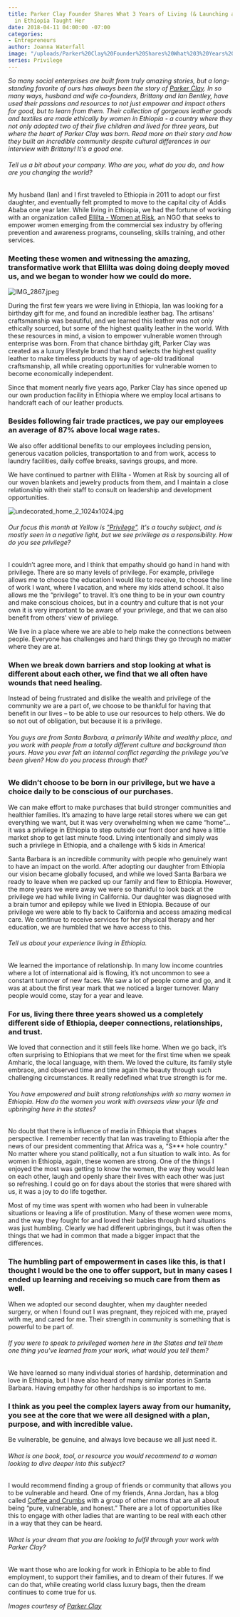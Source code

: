```yaml
---
title: Parker Clay Founder Shares What 3 Years of Living (& Launching a Business)
  in Ethiopia Taught Her
date: 2018-04-11 04:00:00 -07:00
categories:
- Entrepreneurs
author: Joanna Waterfall
image: "/uploads/Parker%20Clay%20Founder%20Shares%20What%203%20Years%20of%20Living%20(&%20Launching%20a%20Business)%20in%20Ethiopia%20Taught%20Her.jpg"
series: Privilege
---
```


_So many social enterprises are built from truly amazing stories, but a long-standing favorite of ours has always been the story of [Parker Clay](https://www.parkerclay.com/). In so many ways, husband and wife co-founders, Brittany and Ian Bentley, have used their passions and resources to not just empower and impact others for good, but to learn from them. Their collection of gorgeous leather goods and textiles are made ethically by women in Ethiopia - a country where they not only adopted two of their five children and lived for three years, but where the heart of Parker Clay was born. Read more on their story and how they built an incredible community despite cultural differences in our interview with Brittany! It's a good one._

###### Tell us a bit about your company. Who are you, what do you do, and how are you changing the world?

My husband (Ian) and I first traveled to Ethiopia in 2011 to adopt our first daughter, and eventually felt prompted to move to the capital city of Addis Ababa one year later. While living in Ethiopia, we had the fortune of working with an organization called [Ellilta - Women at Risk](http://www.ellilta.org/), an NGO that seeks to empower women emerging from the commercial sex industry by offering prevention and awareness programs, counseling, skills training, and other services. 

### Meeting these women and witnessing the amazing, transformative work that Ellilta was doing doing deeply moved us, and we began to wonder how we could do more. 

![IMG_2867.jpeg](/uploads/IMG_2867.jpeg)

During the first few years we were living in Ethiopia, Ian was looking for a birthday gift for me, and found an incredible leather bag. The artisans' craftsmanship was beautiful, and we learned this leather was not only ethically sourced, but some of the highest quality leather in the world. With these resources in mind, a vision to empower vulnerable women through enterprise was born. From that chance birthday gift, Parker Clay was created as a luxury lifestyle brand that hand selects the highest quality leather to make timeless products by way of age-old traditional craftsmanship, all while creating opportunities for vulnerable women to become economically independent.

Since that moment nearly five years ago, Parker Clay has since opened up our own production facility in Ethiopia where we employ local artisans to handcraft each of our leather products. 

### Besides following fair trade practices, we pay our employees an average of 87% above local wage rates.

We also offer additional benefits to our employees including pension, generous vacation policies, transportation to and from work, access to laundry facilities, daily coffee breaks, savings groups, and more.

We have continued to partner with Ellilta - Women at Risk by sourcing all of our woven blankets and jewelry products from them, and I maintain a close relationship with their staff to consult on leadership and development opportunities. 

![undecorated_home_2_1024x1024.jpg](/uploads/undecorated_home_2_1024x1024.jpg)

###### Our focus this month at Yellow is ["Privilege"](https://yellowco.co/blog/2018/04/02/privilege-intro-draft/). It's a touchy subject, and is mostly seen in a negative light, but we see privilege as a responsibility. How do you see privilege?

I couldn’t agree more, and I think that empathy should go hand in hand with privilege. There are so many levels of privilege. For example, privilege allows me to choose the education I would like to receive, to choose the line of work I want, where I vacation, and where my kids attend school. It also allows me the “privilege” to travel. It’s one thing to be in your own country and make conscious choices, but in a country and culture that is not your own it is very important to be aware of your privilege, and that we can also benefit from others' view of privilege.  

We live in a place where we are able to help make the connections between people. Everyone has challenges and hard things they go through no matter where they are at. 

### When we break down barriers and stop looking at what is different about each other, we find that we all often have wounds that need healing. 

Instead of being frustrated and dislike the wealth and privilege of the community we are a part of, we choose to be thankful for having that benefit in our lives – to be able to use our resources to help others. We do so not out of obligation, but because it is a privilege.

###### You guys are from Santa Barbara, a primarily White and wealthy place, and you work with people from a totally different culture and background than yours. Have you ever felt an internal conflict regarding the privilege you've been given? How do you process through that?

### We didn’t choose to be born in our privilege, but we have a choice daily to be conscious of our purchases. 

We can make effort to make purchases that build stronger communities and healthier families. It’s amazing to have large retail stores where we can get everything we want, but it was very overwhelming when we came “home”… it was a privilege in Ethiopia to step outside our front door and have a little market shop to get last minute food. Living intentionally and simply was such a privilege in Ethiopia, and a challenge with 5 kids in America!

Santa Barbara is an incredible community with people who genuinely want to have an impact on the world. After adopting our daughter from Ethiopia our vision became globally focused, and while we loved Santa Barbara we ready to leave when we packed up our family and flew to Ethiopia. However, the more years we were away we were so thankful to look back at the privilege we had while living in California. Our daughter was diagnosed with a brain tumor and epilepsy while we lived in Ethiopia. Because of our privilege we were able to fly back to California and access amazing medical care. We continue to receive services for her physical therapy and her education, we are humbled that we have access to this. 

###### Tell us about your experience living in Ethiopia.

We learned the importance of relationship. In many low income countries where a lot of international aid is flowing, it’s not uncommon to see a constant turnover of new faces. We saw a lot of people come and go, and it was at about the first year mark that we noticed a larger turnover. Many people would come, stay for a year and leave. 

### For us, living there three years showed us a completely different side of Ethiopia, deeper connections, relationships, and trust.  

We loved that connection and it still feels like home. When we go back, it’s often surprising to Ethiopians that we meet for the first time when we speak Amharic, the local language, with them. We loved the culture, its family style embrace, and observed time and time again the beauty through such challenging circumstances. It really redefined what true strength is for me. 

###### You have empowered and built strong relationships with so many women in Ethiopia. How do the women you work with overseas view your life and upbringing here in the states?

No doubt that there is influence of media in Ethiopia that shapes perspective. I remember recently that Ian was traveling to Ethiopia after the news of our president commenting that Africa was a, “S*** hole country.” No matter where you stand politically, not a fun situation to walk into. As for women in Ethiopia, again, these women are strong. One of the things I enjoyed the most was getting to know the women, the way they would lean on each other, laugh and openly share their lives with each other was just so refreshing. I could go on for days about the stories that were shared with us, it was a joy to do life together. 

Most of my time was spent with women who had been in vulnerable situations or leaving a life of prostitution. Many of these women were moms, and the way they fought for and loved their babies through hard situations was just humbling. Clearly we had different upbringings, but it was often the things that we had in common that made a bigger impact that the differences. 

### The humbling part of empowerment in cases like this, is that I thought I would be the one to offer support, but in many cases I ended up learning and receiving so much care from them as well. 

When we adopted our second daughter, when my daughter needed surgery, or when I found out I was pregnant, they rejoiced with me, prayed with me, and cared for me. Their strength in community is something that is powerful to be part of.

###### If you were to speak to privileged women here in the States and tell them one thing you've learned from your work, what would you tell them?

We have learned so many individual stories of hardship, determination and love in Ethiopia, but I have also heard of many similar stories in Santa Barbara. Having empathy for other hardships is so important to me. 

### I think as you peel the complex layers away from our humanity, you see at the core that we were all designed with a plan, purpose, and with incredible value.  

Be vulnerable, be genuine, and always love because we all just need it.      

###### What is one book, tool, or resource you would recommend to a woman looking to dive deeper into this subject?

I would recommend finding a group of friends or community that allows you to be vulnerable and heard. One of my friends, Anna Jordan, has a blog called [Coffee and Crumbs](https://www.coffeeandcrumbs.net/about) with a group of other moms that are all about being “pure, vulnerable, and honest.” There are a lot of opportunities like this to engage with other ladies that are wanting to be real with each other in a way that they can be heard.

###### What is your dream that you are looking to fulfil through your work with Parker Clay?

We want those who are looking for work in Ethiopia to be able to find employment, to support their families, and to dream of their futures. If we can do that, while creating world class luxury bags, then the dream continues to come true for us.

_Images courtesy of [Parker Clay](https://www.parkerclay.com/)_